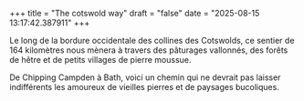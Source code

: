 +++
title = "The cotswold way"
draft = "false"
date = "2025-08-15 13:17:42.387911"
+++

Le long de la bordure occidentale des collines des Cotswolds, ce sentier de 164 kilomètres nous mènera à travers
des pâturages vallonnés, des forêts de hêtre et de petits villages de pierre moussue. 

De Chipping Campden à Bath, voici un chemin qui ne devrait pas laisser indifférents les amoureux de vieilles pierres et de paysages bucoliques. 
